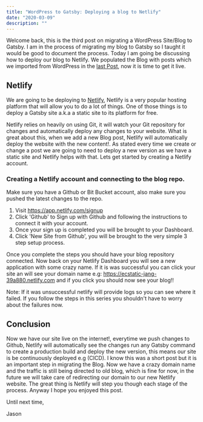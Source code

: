 ```yaml
---
title: "WordPress to Gatsby: Deploying a blog to Netlify"
date: "2020-03-09"
description: ""
---
```


Welcome back, this is the third post on migrating a WordPress Site/Blog to Gatsby. I am in the process of migrating my blog to Gatsby so I taught it would be good to document the process. Today I am going be discussing how to deploy our blog to Netlify. We populated the Blog with posts which we imported from WordPress in the [last Post](https://link-to-last-post.com), now it is time to get it live.

## Netlify

We are going to be deploying to [Netlify](https://www.netlify.com/), Netlify is a very popular hosting platform that will allow you to do a lot of things. One of those things is to deploy a Gatsby site a.k.a a static site to its platform for free. 

Netlify relies on heavily on using Git, it will watch your Git repository for changes and automatically deploy any changes to your website. What is great about this, when we add a new Blog post, Netlify will automatically deploy the website with the new content!. As stated every time we create or change a post we are going to need to deploy a new version as we have a static site and Netlify helps with that. Lets get started by creating a Netlify account.

### Creating a Netlify account and connecting to the blog repo.

Make sure you have a Github or Bit Bucket account, also make sure you pushed the latest changes to the repo.

1. Visit https://app.netlify.com/signup
2. Click 'Github' to Sign up with Github and following the instructions to connect it with your account.
3. Once your sign up is completed you will be brought to your Dashboard.
4. Click 'New Site from Github', you will be brought to the very simple 3 step setup process. 

Once you complete the steps you should have your blog repository connected. Now back on your Netlify Dashboard you will see a new application with some crazy name. If it is was successful you can click your site an will see your domain name e.g: https://ecstatic-jang-39a880.netlify.com and if you click you should now see your blog!!

Note: If it was unsuccessful netlify will provide logs so you can see where it failed. If you follow the steps in this series you shouldn't have to worry about the failures now.

## Conclusion

Now we have our site live on the internet!, everytime we push changes to Github, Netlify will automatically see the changes run any Gatsby command to create a production build and deploy the new version, this means our site is be continuously deployed e.g (CICD). I know this was a short post but it is an important step in migrating the Blog. Now we have a crazy domain name and the traffic is still being directed to old blog, which is fine for now, in the future we will take care of redirecting our domain to our new Netlify website. The great thing is Netlify will step you though each stage of the process. Anyway I hope you enjoyed this post.

Until next time,

Jason